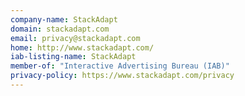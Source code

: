 ```yaml
---
company-name: StackAdapt
domain: stackadapt.com
email: privacy@stackadapt.com
home: http://www.stackadapt.com/
iab-listing-name: StackAdapt
member-of: "Interactive Advertising Bureau (IAB)"
privacy-policy: https://www.stackadapt.com/privacy
---
```




